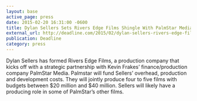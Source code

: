 ```yaml
---
layout: base
active_page: press
date: 2015-02-20 16:31:00 -0600
title: Dylan Sellers Sets Rivers Edge Films Shingle With PalmStar Media Backing
external_url: http://deadline.com/2015/02/dylan-sellers-rivers-edge-films-palmstar-media-1201377662/
publication: Deadline
category: press
---
```


Dylan Sellers has formed Rivers Edge Films, a production company that kicks off with a strategic partnership with Kevin Frakes’ finance/production company PalmStar Media. Palmstar will fund Sellers’ overhead, production and development costs. They will jointly produce four to five films with budgets between $20 million and $40 million. Sellers will likely have a producing role in some of PalmStar’s other films.
<!--more-->

